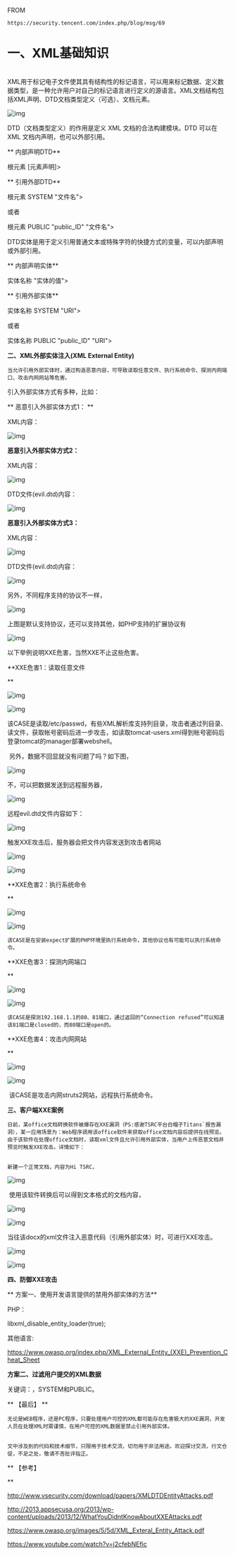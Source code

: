 FROM 

```
https://security.tencent.com/index.php/blog/msg/69
```



# 一、XML基础知识 

​	
​	XML用于标记电子文件使其具有结构性的标记语言，可以用来标记数据、定义数据类型，是一种允许用户对自己的标记语言进行定义的源语言。XML文档结构包括XML声明、DTD文档类型定义（可选）、文档元素。





![img](https://security.tencent.com/uploadimg_dir/201409/1c17b93b150744145e1835842cadd3f1.png)





 

DTD（文档类型定义）的作用是定义 XML 文档的合法构建模块。DTD 可以在 XML 文档内声明，也可以外部引用。

**
内部声明DTD**


根元素 [元素声明]>

**
引用外部DTD**


根元素 SYSTEM "文件名">


或者


根元素 PUBLIC "public_ID" "文件名">

 



DTD实体是用于定义引用普通文本或特殊字符的快捷方式的变量，可以内部声明或外部引用。

**
内部声明实体**


实体名称 "实体的值">

**
引用外部实体**


实体名称 SYSTEM "URI">


或者


实体名称 PUBLIC "public_ID" "URI">

 

**二、XML外部实体注入(XML External Entity)**


	当允许引用外部实体时，通过构造恶意内容，可导致读取任意文件、执行系统命令、探测内网端口、攻击内网网站等危害。

 

引入外部实体方式有多种，比如：

**
恶意引入外部实体方式1：
**

XML内容：





![img](https://security.tencent.com/uploadimg_dir/201409/f49c0df70fcb33ff3aabcf05d4b3e725.png)





 

**恶意引入外部实体方式2：**

XML内容：





![img](https://security.tencent.com/uploadimg_dir/201409/3b0ca339c255caaf6a8152591603b7df.png)





DTD文件(evil.dtd)内容：



![img](https://security.tencent.com/uploadimg_dir/201409/f30b752ce50cfd251eeb2fa6c5557684.png)

 

**恶意引入外部实体方式3：**

XML内容：





![img](https://security.tencent.com/uploadimg_dir/201409/98467af31084ac12843e0d178af00a29.png)





DTD文件(evil.dtd)内容：





![img](https://security.tencent.com/uploadimg_dir/201409/477b8a0d6ff3f0810a751c479614e70c.png)



 

另外，不同程序支持的协议不一样，





![img](https://security.tencent.com/uploadimg_dir/201409/dbe8a63aa452a72a9e55c14b4766dc9b.png)





上图是默认支持协议，还可以支持其他，如PHP支持的扩展协议有



![img](https://security.tencent.com/uploadimg_dir/201409/fe9ccf2c88e0672ed79355f75c7c3d3b.png)



 

以下举例说明XXE危害，当然XXE不止这些危害。



**XXE危害1：读取任意文件

**

![img](https://security.tencent.com/uploadimg_dir/201409/6ff0c5ae9e2a8e67eccff8c9b2125b5f.png)



 

![img](https://security.tencent.com/uploadimg_dir/201409/9c84151de448ca1e758a44d41062c8d7.png)



 

​	该CASE是读取/etc/passwd，有些XML解析库支持列目录，攻击者通过列目录、读文件，获取帐号密码后进一步攻击，如读取tomcat-users.xml得到帐号密码后登录tomcat的manager部署webshell。



​	另外，数据不回显就没有问题了吗？如下图，



![img](https://security.tencent.com/uploadimg_dir/201409/2ada36441805a14823c6d8b9cf9bce8e.png)



不，可以把数据发送到远程服务器，



![img](https://security.tencent.com/uploadimg_dir/201409/a546fb6a2b484320dff3e15445df11e0.png)



远程evil.dtd文件内容如下：



![img](https://security.tencent.com/uploadimg_dir/201409/6cef4a19e42ad8f5a4734285d5671449.png)




触发XXE攻击后，服务器会把文件内容发送到攻击者网站



![img](https://security.tencent.com/uploadimg_dir/201409/5d71c81b8dc3146c0a2a45091aa7a06e.png)



![img](https://security.tencent.com/uploadimg_dir/201409/589246a78d9183502b47581fb21f36f6.png)



 

**XXE危害2：执行系统命令

**

![img](https://security.tencent.com/uploadimg_dir/201409/d0e8f102d0db96cb42f3a9f9d67c3a30.png)



 

![img](https://security.tencent.com/uploadimg_dir/201409/da0ef59068c3707c6486353b2ff40572.png)




	该CASE是在安装expect扩展的PHP环境里执行系统命令，其他协议也有可能可以执行系统命令。

 

**XXE危害3：探测内网端口

**

![img](https://security.tencent.com/uploadimg_dir/201409/7e1fbfe9eacd1474a997403c6bc553f5.png)



 

![img](https://security.tencent.com/uploadimg_dir/201409/2413f46b67d3a116ee41290e5e614364.png)




	该CASE是探测192.168.1.1的80、81端口，通过返回的“Connection refused”可以知道该81端口是closed的，而80端口是open的。

 

**XXE危害4：攻击内网网站

**

![img](https://security.tencent.com/uploadimg_dir/201409/9a54f9521c41890b088b4a13356c5dde.png)



 

![img](https://security.tencent.com/uploadimg_dir/201409/bf94eea90bc2b9604cd44d86d94e8a24.png)



​	该CASE是攻击内网struts2网站，远程执行系统命令。

 

**三、客户端XXE案例**


	日前，某office文档转换软件被爆存在XXE漏洞（PS:感谢TSRC平台白帽子Titans`报告漏洞），某一应用场景为：Web程序调用该office软件来获取office文档内容后提供在线预览。由于该软件在处理office文档时，读取xml文件且允许引用外部实体，当用户上传恶意文档并预览时触发XXE攻击。详情如下：


	新建一个正常文档，内容为Hi TSRC，



![img](https://security.tencent.com/uploadimg_dir/201409/34f7f2ecbd1564ee98c22cf0fb1a4a25.png)



​	使用该软件转换后可以得到文本格式的文档内容，



![img](https://security.tencent.com/uploadimg_dir/201409/45284cfd4997e2eee013248e239aa0f9.png)



![img](https://security.tencent.com/uploadimg_dir/201409/a2d2d2bf23e1808dee35d7b16dc64c74.png)



​	当往该docx的xml文件注入恶意代码（引用外部实体）时，可进行XXE攻击。



![img](https://security.tencent.com/uploadimg_dir/201409/debaf34c62402c10db38f29d459adbbd.png)



![img](https://security.tencent.com/uploadimg_dir/201409/912e81c84ef679e08305d807fa2906e3.png)



 

 

**四、防御XXE攻击**

**
方案一、使用开发语言提供的禁用外部实体的方法**


PHP：

libxml_disable_entity_loader(true);


其他语言:

https://www.owasp.org/index.php/XML_External_Entity_(XXE)_Prevention_Cheat_Sheet



 

**方案二、过滤用户提交的XML数据**

   
关键词：，SYSTEM和PUBLIC。

 

**
【最后】
**


	无论是WEB程序，还是PC程序，只要处理用户可控的XML都可能存在危害极大的XXE漏洞，开发人员在处理XML时需谨慎，在用户可控的XML数据里禁止引用外部实体。


	文中涉及到的代码和技术细节，只限用于技术交流，切勿用于非法用途。欢迎探讨交流，行文仓促，不足之处，敬请不吝批评指正。

 

**
【参考】

**

http://www.vsecurity.com/download/papers/XMLDTDEntityAttacks.pdf

http://2013.appsecusa.org/2013/wp-content/uploads/2013/12/WhatYouDidntKnowAboutXXEAttacks.pdf

https://www.owasp.org/images/5/5d/XML_Exteral_Entity_Attack.pdf

https://www.youtube.com/watch?v=j2cfebNEfic